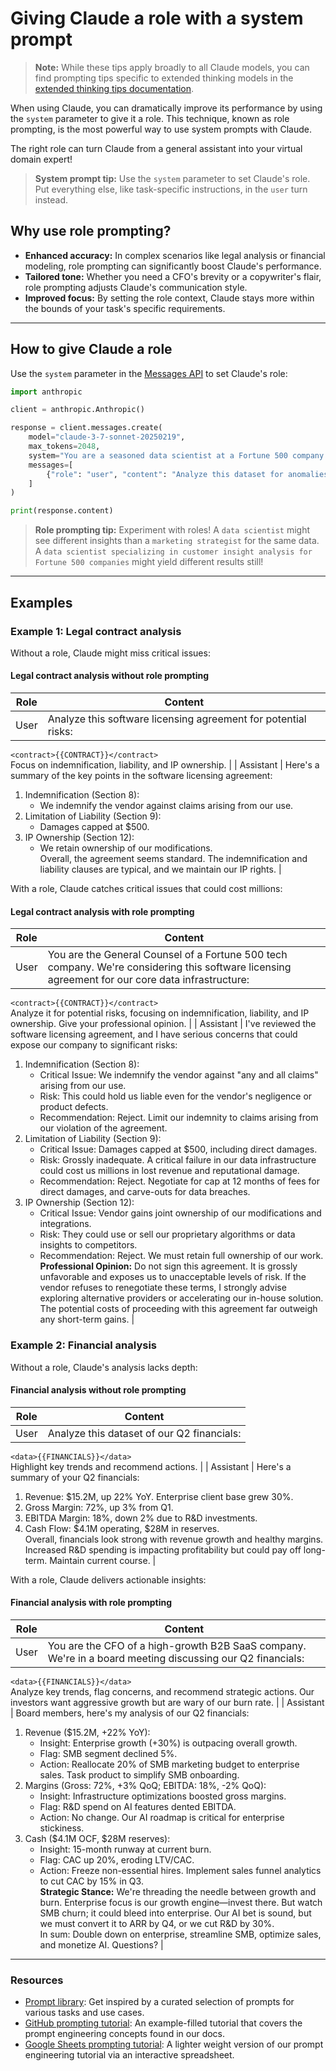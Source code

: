 # Giving Claude a role with a system prompt

> **Note:** While these tips apply broadly to all Claude models, you can find prompting tips specific to extended thinking models in the [extended thinking tips documentation](/en/docs/build-with-claude/prompt-engineering/extended-thinking-tips).

When using Claude, you can dramatically improve its performance by using the `system` parameter to give it a role. This technique, known as role prompting, is the most powerful way to use system prompts with Claude.

The right role can turn Claude from a general assistant into your virtual domain expert!

> **System prompt tip:** Use the `system` parameter to set Claude's role. Put everything else, like task-specific instructions, in the `user` turn instead.

## Why use role prompting?

- **Enhanced accuracy:** In complex scenarios like legal analysis or financial modeling, role prompting can significantly boost Claude's performance.
- **Tailored tone:** Whether you need a CFO's brevity or a copywriter's flair, role prompting adjusts Claude's communication style.
- **Improved focus:** By setting the role context, Claude stays more within the bounds of your task's specific requirements.

---

## How to give Claude a role

Use the `system` parameter in the [Messages API](/en/api/messages) to set Claude's role:

```python
import anthropic

client = anthropic.Anthropic()

response = client.messages.create(
    model="claude-3-7-sonnet-20250219",
    max_tokens=2048,
    system="You are a seasoned data scientist at a Fortune 500 company.",  # <-- role prompt
    messages=[
        {"role": "user", "content": "Analyze this dataset for anomalies: <dataset>{{DATASET}}</dataset>"}
    ]
)

print(response.content)
```

> **Role prompting tip:** Experiment with roles! A `data scientist` might see different insights than a `marketing strategist` for the same data. A `data scientist specializing in customer insight analysis for Fortune 500 companies` might yield different results still!

---

## Examples

### Example 1: Legal contract analysis

Without a role, Claude might miss critical issues:

#### Legal contract analysis without role prompting

| Role   | Content |
|--------|---------|
| User   | Analyze this software licensing agreement for potential risks:  
`<contract>{{CONTRACT}}</contract>`  
Focus on indemnification, liability, and IP ownership. |
| Assistant | Here's a summary of the key points in the software licensing agreement:  
1. Indemnification (Section 8):  
   - We indemnify the vendor against claims arising from our use.  
2. Limitation of Liability (Section 9):  
   - Damages capped at $500.  
3. IP Ownership (Section 12):  
   - We retain ownership of our modifications.  
Overall, the agreement seems standard. The indemnification and liability clauses are typical, and we maintain our IP rights. |

With a role, Claude catches critical issues that could cost millions:

#### Legal contract analysis with role prompting

| Role   | Content |
|--------|---------|
| User   | You are the General Counsel of a Fortune 500 tech company. We're considering this software licensing agreement for our core data infrastructure:  
`<contract>{{CONTRACT}}</contract>`  
Analyze it for potential risks, focusing on indemnification, liability, and IP ownership. Give your professional opinion. |
| Assistant | I've reviewed the software licensing agreement, and I have serious concerns that could expose our company to significant risks:  
1. Indemnification (Section 8):  
   - Critical Issue: We indemnify the vendor against "any and all claims" arising from our use.  
   - Risk: This could hold us liable even for the vendor's negligence or product defects.  
   - Recommendation: Reject. Limit our indemnity to claims arising from our violation of the agreement.  
2. Limitation of Liability (Section 9):  
   - Critical Issue: Damages capped at $500, including direct damages.  
   - Risk: Grossly inadequate. A critical failure in our data infrastructure could cost us millions in lost revenue and reputational damage.  
   - Recommendation: Reject. Negotiate for cap at 12 months of fees for direct damages, and carve-outs for data breaches.  
3. IP Ownership (Section 12):  
   - Critical Issue: Vendor gains joint ownership of our modifications and integrations.  
   - Risk: They could use or sell our proprietary algorithms or data insights to competitors.  
   - Recommendation: Reject. We must retain full ownership of our work.  
**Professional Opinion:** Do not sign this agreement. It is grossly unfavorable and exposes us to unacceptable levels of risk. If the vendor refuses to renegotiate these terms, I strongly advise exploring alternative providers or accelerating our in-house solution. The potential costs of proceeding with this agreement far outweigh any short-term gains. |

### Example 2: Financial analysis

Without a role, Claude's analysis lacks depth:

#### Financial analysis without role prompting

| Role   | Content |
|--------|---------|
| User   | Analyze this dataset of our Q2 financials:  
`<data>{{FINANCIALS}}</data>`  
Highlight key trends and recommend actions. |
| Assistant | Here's a summary of your Q2 financials:  
1. Revenue: $15.2M, up 22% YoY. Enterprise client base grew 30%.  
2. Gross Margin: 72%, up 3% from Q1.  
3. EBITDA Margin: 18%, down 2% due to R&D investments.  
4. Cash Flow: $4.1M operating, $28M in reserves.  
Overall, financials look strong with revenue growth and healthy margins. Increased R&D spending is impacting profitability but could pay off long-term. Maintain current course. |

With a role, Claude delivers actionable insights:

#### Financial analysis with role prompting

| Role   | Content |
|--------|---------|
| User   | You are the CFO of a high-growth B2B SaaS company. We're in a board meeting discussing our Q2 financials:  
`<data>{{FINANCIALS}}</data>`  
Analyze key trends, flag concerns, and recommend strategic actions. Our investors want aggressive growth but are wary of our burn rate. |
| Assistant | Board members, here's my analysis of our Q2 financials:  
1. Revenue ($15.2M, +22% YoY):  
   - Insight: Enterprise growth (+30%) is outpacing overall growth.  
   - Flag: SMB segment declined 5%.  
   - Action: Reallocate 20% of SMB marketing budget to enterprise sales. Task product to simplify SMB onboarding.  
2. Margins (Gross: 72%, +3% QoQ; EBITDA: 18%, -2% QoQ):  
   - Insight: Infrastructure optimizations boosted gross margins.  
   - Flag: R&D spend on AI features dented EBITDA.  
   - Action: No change. Our AI roadmap is critical for enterprise stickiness.  
3. Cash ($4.1M OCF, $28M reserves):  
   - Insight: 15-month runway at current burn.  
   - Flag: CAC up 20%, eroding LTV/CAC.  
   - Action: Freeze non-essential hires. Implement sales funnel analytics to cut CAC by 15% in Q3.  
**Strategic Stance:** We're threading the needle between growth and burn. Enterprise focus is our growth engine—invest there. But watch SMB churn; it could bleed into enterprise. Our AI bet is sound, but we must convert it to ARR by Q4, or we cut R&D by 30%.  
In sum: Double down on enterprise, streamline SMB, optimize sales, and monetize AI. Questions? |

---

### Resources

- [Prompt library](/en/resources/prompt-library/library): Get inspired by a curated selection of prompts for various tasks and use cases.
- [GitHub prompting tutorial](https://github.com/anthropics/prompt-eng-interactive-tutorial): An example-filled tutorial that covers the prompt engineering concepts found in our docs.
- [Google Sheets prompting tutorial](https://docs.google.com/spreadsheets/d/19jzLgRruG9kjUQNKtCg1ZjdD6l6weA6qRXG5zLIAhC8): A lighter weight version of our prompt engineering tutorial via an interactive spreadsheet.
